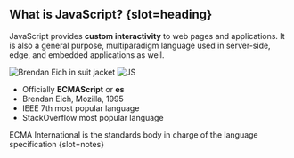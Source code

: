 ## What is JavaScript? {slot=heading}

JavaScript provides **custom interactivity** to web pages and applications. It 
is also a general purpose, multiparadigm language used in server-side, edge, and 
embedded applications as well.

![Brendan Eich in suit jacket](brendan-eich.jpg)
![JS](js.svg)

- Officially **ECMAScript** or **es**
- Brendan Eich, Mozilla, 1995
- IEEE 7th most popular language
- StackOverflow most popular language

ECMA International is the standards body in charge of the language specification 
{slot=notes}


